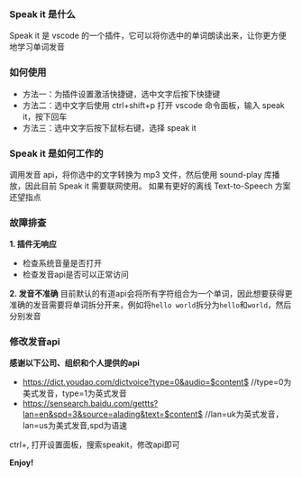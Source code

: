 ### Speak it 是什么

Speak it 是 vscode 的一个插件，它可以将你选中的单词朗读出来，让你更方便地学习单词发音

### 如何使用

- 方法一：为插件设置激活快捷键，选中文字后按下快捷键
- 方法二：选中文字后使用 ctrl+shift+p 打开 vscode 命令面板，输入 speak it，按下回车
- 方法三：选中文字后按下鼠标右键，选择 speak it

### Speak it 是如何工作的

调用发音 api，将你选中的文字转换为 mp3 文件，然后使用 sound-play 库播放，因此目前 Speak it 需要联网使用。 如果有更好的离线 Text-to-Speech 方案还望指点

### 故障排查
**1. 插件无响应**
- 检查系统音量是否打开
- 检查发音api是否可以正常访问

**2. 发音不准确**
目前默认的有道api会将所有字符组合为一个单词，因此想要获得更准确的发音需要将单词拆分开来，例如将``hello world``拆分为``hello``和``world``，然后分别发音

### 修改发音api
**感谢以下公司、组织和个人提供的api**
- https://dict.youdao.com/dictvoice?type=0&audio=$content$ //type=0为美式发音，type=1为英式发音
- https://sensearch.baidu.com/gettts?lan=en&spd=3&source=alading&text=$content$   //lan=uk为英式发音，lan=us为美式发音,spd为语速

ctrl+, 打开设置面板，搜索speakit，修改api即可

**Enjoy!**
